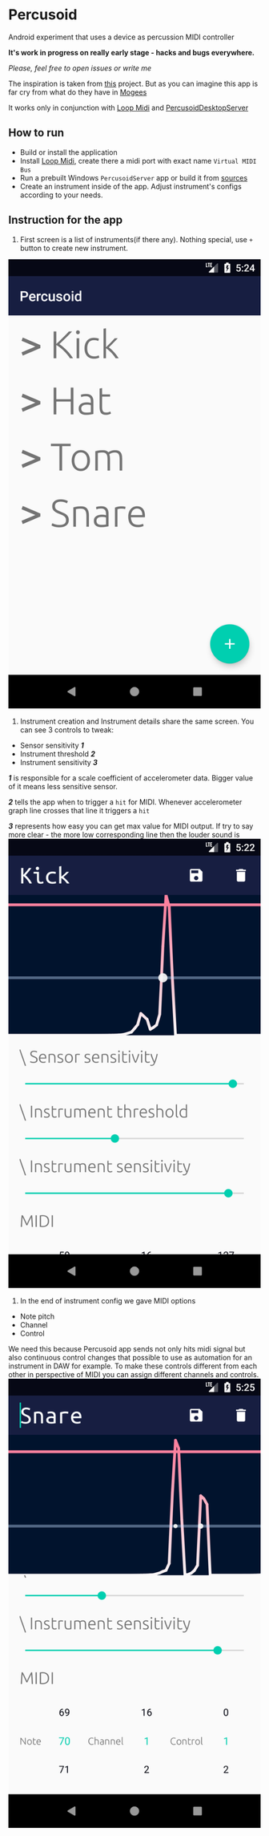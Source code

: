 # Percusoid
Android experiment that uses a device as percussion MIDI controller

**It's work in progress on really early stage - hacks and bugs everywhere.**

_Please, feel free to open issues or write me_

The inspiration is taken from [this](https://youtu.be/G_hBhORGE6Y) project. 
But as you can imagine this app is far cry from what do they have in [Mogees](https://www.mogees.co.uk)
  
It works only in conjunction with [Loop Midi](https://www.tobias-erichsen.de/software/loopmidi.html) and
[PercusoidDesktopServer](https://github.com/Apisov/PercusoidDesktopServer)

## How to run
- Build or install the application
- Install [Loop Midi](https://www.tobias-erichsen.de/software/loopmidi.html), 
create there a midi port with exact name `Virtual MIDI Bus`
- Run a prebuilt Windows `PercusoidServer` app or build it from [sources](https://github.com/Apisov/PercusoidDesktopServer)
- Create an instrument inside of the app. Adjust instrument's configs according to your needs.

## Instruction for the app
1. First screen is a list of instruments(if there any).
Nothing special, use `+` button to create new instrument. 

![alt text](screenshots/InstrumentList.png "Instrument list")

1. Instrument creation and Instrument details share the same screen. 
You can see 3 controls to tweak:
- Sensor sensitivity _**1**_
- Instrument threshold _**2**_
- Instrument sensitivity _**3**_

_**1**_ is responsible for a scale coefficient of accelerometer data. Bigger value of it means less sensitive sensor.

_**2**_ tells the app when to trigger a `hit` for MIDI. Whenever accelerometer graph line crosses that line it triggers a `hit`

 _**3**_ represents how easy you can get max value for MIDI output. 
 If try to say more clear - the more low corresponding line then the louder sound is
![alt text](screenshots/InstrumentDetails.png "Instrument details screen")
 

1. In the end of instrument config we gave MIDI options
 - Note pitch
 - Channel
 - Control
 
We need this because Percusoid app sends not only hits midi signal but also continuous control changes that possible to use as 
automation for an instrument in DAW for example. To make these controls different from each other in perspective of MIDI you can assign different channels and controls.
![alt text](screenshots/InstrumentDetails2.png "Instrument details screen pt.2")
